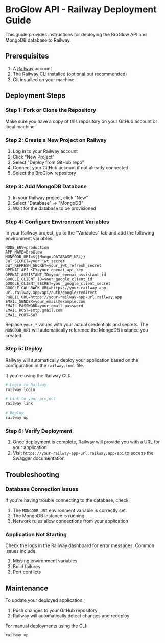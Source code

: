 # BroGlow API - Railway Deployment Guide

This guide provides instructions for deploying the BroGlow API and MongoDB database to Railway.

## Prerequisites

1. A [Railway](https://railway.app/) account
2. The [Railway CLI](https://docs.railway.app/develop/cli) installed (optional but recommended)
3. Git installed on your machine

## Deployment Steps

### Step 1: Fork or Clone the Repository

Make sure you have a copy of this repository on your GitHub account or local machine.

### Step 2: Create a New Project on Railway

1. Log in to your Railway account
2. Click "New Project"
3. Select "Deploy from GitHub repo"
4. Connect your GitHub account if not already connected
5. Select the BroGlow repository

### Step 3: Add MongoDB Database

1. In your Railway project, click "New"
2. Select "Database" → "MongoDB"
3. Wait for the database to be provisioned

### Step 4: Configure Environment Variables

In your Railway project, go to the "Variables" tab and add the following environment variables:

```
NODE_ENV=production
APP_NAME=BroGlow
MONGODB_URI=${{Mongo.DATABASE_URL}}
JWT_SECRET=your_jwt_secret
JWT_REFRESH_SECRET=your_jwt_refresh_secret
OPENAI_API_KEY=your_openai_api_key
OPENAI_ASSISTANT_ID=your_openai_assistant_id
GOOGLE_CLIENT_ID=your_google_client_id
GOOGLE_CLIENT_SECRET=your_google_client_secret
GOOGLE_CALLBACK_URL=https://your-railway-app-url.railway.app/api/auth/google/redirect
PUBLIC_URL=https://your-railway-app-url.railway.app
EMAIL_SENDER=your_email@example.com
EMAIL_PASSWORD=your_email_password
EMAIL_HOST=smtp.gmail.com
EMAIL_PORT=587
```

Replace `your_*` values with your actual credentials and secrets. The `MONGODB_URI` will automatically reference the MongoDB instance you created.

### Step 5: Deploy

Railway will automatically deploy your application based on the configuration in the `railway.toml` file.

If you're using the Railway CLI:

```bash
# Login to Railway
railway login

# Link to your project
railway link

# Deploy
railway up
```

### Step 6: Verify Deployment

1. Once deployment is complete, Railway will provide you with a URL for your application
2. Visit `https://your-railway-app-url.railway.app/api` to access the Swagger documentation

## Troubleshooting

### Database Connection Issues

If you're having trouble connecting to the database, check:
1. The `MONGODB_URI` environment variable is correctly set
2. The MongoDB instance is running
3. Network rules allow connections from your application

### Application Not Starting

Check the logs in the Railway dashboard for error messages. Common issues include:
1. Missing environment variables
2. Build failures
3. Port conflicts

## Maintenance

To update your deployed application:
1. Push changes to your GitHub repository
2. Railway will automatically detect changes and redeploy

For manual deployments using the CLI:
```bash
railway up
```
